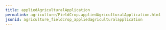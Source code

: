 ```yaml
---
title: appliedAgriculturalApplication
permalink: agriculture/FieldCrop.appliedAgriculturalApplication.html
jsonid: agriculture_fieldcrop_appliedagriculturalapplication
---
```


